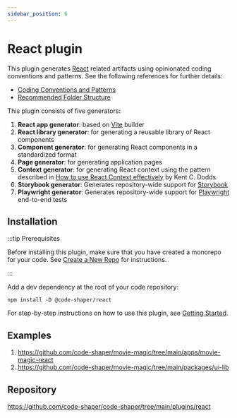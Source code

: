```yaml
---
sidebar_position: 6
---
```


# React plugin

This plugin generates [React](https://reactjs.org/) related artifacts using
opinionated coding conventions and patterns. See the following references for
further details:

- [Coding Conventions and Patterns](https://github.com/nareshbhatia/react-learning-resources/blob/main/docs/coding-conventions-and-patterns.md)
- [Recommended Folder Structure](https://github.com/nareshbhatia/react-learning-resources/blob/main/docs/folder-structure.md)

This plugin consists of five generators:

1. **React app generator**: based on [Vite](https://vitejs.dev/) builder
2. **React library generator**: for generating a reusable library of React
   components
3. **Component generator**: for generating React components in a standardized
   format
4. **Page generator**: for generating application pages
5. **Context generator**: for generating React context using the pattern
   described in
   [How to use React Context effectively](https://kentcdodds.com/blog/how-to-use-react-context-effectively)
   by Kent C. Dodds
6. **Storybook generator**: Generates repository-wide support for
   [Storybook](https://storybook.js.org/)
7. **Playwright generator**: Generates repository-wide support for
   [Playwright](https://playwright.dev/) end-to-end tests

## Installation

:::tip Prerequisites

Before installing this plugin, make sure that you have created a monorepo for
your code. See [Create a New Repo](../getting-started/create-a-new-repo.md) for
instructions.

:::

Add a dev dependency at the root of your code repository:

```shell
npm install -D @code-shaper/react
```

For step-by-step instructions on how to use this plugin, see
[Getting Started](../getting-started/core-concepts.md).

## Examples

1. https://github.com/code-shaper/movie-magic/tree/main/apps/movie-magic-react
2. https://github.com/code-shaper/movie-magic/tree/main/packages/ui-lib

## Repository

https://github.com/code-shaper/code-shaper/tree/main/plugins/react
